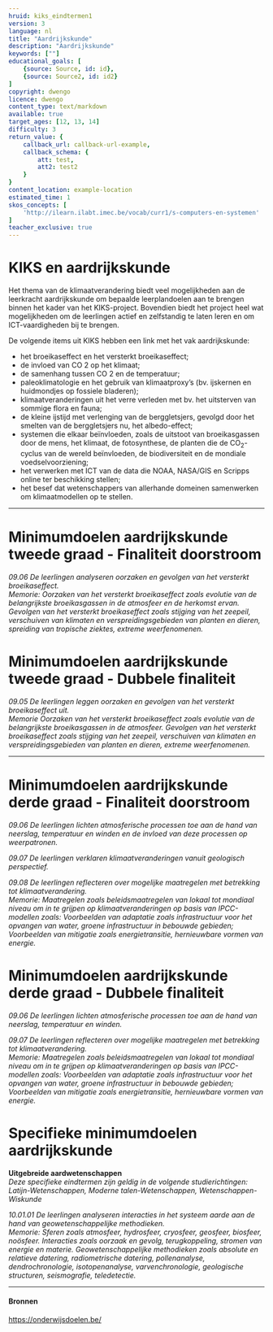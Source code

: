 ```yaml
---
hruid: kiks_eindtermen1
version: 3
language: nl
title: "Aardrijkskunde"
description: "Aardrijkskunde"
keywords: [""]
educational_goals: [
    {source: Source, id: id}, 
    {source: Source2, id: id2}
]
copyright: dwengo
licence: dwengo
content_type: text/markdown
available: true
target_ages: [12, 13, 14]
difficulty: 3
return_value: {
    callback_url: callback-url-example,
    callback_schema: {
        att: test,
        att2: test2
    }
}
content_location: example-location
estimated_time: 1
skos_concepts: [
    'http://ilearn.ilabt.imec.be/vocab/curr1/s-computers-en-systemen'
]
teacher_exclusive: true
---
```


# KIKS en aardrijkskunde

Het thema van de klimaatverandering biedt veel mogelijkheden aan de leerkracht aardrijkskunde om bepaalde leerplandoelen aan te brengen binnen het kader van het KIKS-project. 
Bovendien biedt het project heel wat mogelijkheden om de leerlingen actief en zelfstandig te laten leren en om ICT-vaardigheden bij te brengen.

De volgende items uit KIKS hebben een link met het vak aardrijkskunde:<br>
- het broeikaseffect en het versterkt broeikaseffect;
- de invloed van CO 2 op het klimaat;
- de samenhang tussen CO 2 en de temperatuur;
- paleoklimatologie en het gebruik van klimaatproxy’s (bv. ijskernen en huidmondjes op fossiele bladeren);
- klimaatveranderingen uit het verre verleden met bv. het uitsterven van sommige flora en fauna;
- de kleine ijstijd met verlenging van de berggletsjers, gevolgd door het smelten van de berggletsjers nu, het albedo-effect;
- systemen die elkaar beïnvloeden, zoals de uitstoot van broeikasgassen door de mens, het klimaat, de fotosynthese, de planten die de CO<sub>2</sub>-cyclus van de wereld beïnvloeden, de biodiversiteit en de mondiale voedselvoorziening;
- het verwerken met ICT van de data die NOAA, NASA/GIS en Scripps online ter beschikking stellen;
- het besef dat wetenschappers van allerhande domeinen samenwerken om klimaatmodellen op te stellen.

-----

# Minimumdoelen aardrijkskunde tweede graad - Finaliteit doorstroom

*09.06 De leerlingen analyseren oorzaken en gevolgen van het versterkt broeikaseffect.* <br>
*Memorie: Oorzaken van het versterkt broeikaseffect zoals evolutie van de belangrijkste broeikasgassen in de atmosfeer en de herkomst ervan. Gevolgen van het versterkt broeikaseffect zoals stijging van het zeepeil, verschuiven van klimaten en verspreidingsgebieden van planten en dieren, spreiding van tropische ziektes, extreme weerfenomenen.*

# Minimumdoelen aardrijkskunde tweede graad - Dubbele finaliteit

*09.05 De leerlingen leggen oorzaken en gevolgen van het versterkt broeikaseffect uit.* <br>
*Memorie Oorzaken van het versterkt broeikaseffect zoals evolutie van de belangrijkste broeikasgassen in de atmosfeer. Gevolgen van het versterkt broeikaseffect zoals stijging van het zeepeil, verschuiven van klimaten en verspreidingsgebieden van planten en dieren, extreme weerfenomenen.*

-----

# Minimumdoelen aardrijkskunde derde graad - Finaliteit doorstroom

*09.06 De leerlingen lichten atmosferische processen toe aan de hand van neerslag, temperatuur en winden en de invloed van deze processen op weerpatronen.*

*09.07 De leerlingen verklaren klimaatveranderingen vanuit geologisch perspectief.*

*09.08 De leerlingen reflecteren over mogelijke maatregelen met betrekking tot klimaatverandering.* <br>
*Memorie: Maatregelen zoals beleidsmaatregelen van lokaal tot mondiaal niveau om in te grijpen op klimaatveranderingen op basis van IPCC-modellen zoals: Voorbeelden van adaptatie zoals infrastructuur voor het opvangen van water, groene infrastructuur in bebouwde gebieden; Voorbeelden van mitigatie zoals energietransitie, hernieuwbare vormen van energie.*


# Minimumdoelen aardrijkskunde derde graad - Dubbele finaliteit

*09.06 De leerlingen lichten atmosferische processen toe aan de hand van neerslag, temperatuur en winden.*

*09.07 De leerlingen reflecteren over mogelijke maatregelen met betrekking tot klimaatverandering.* <br>
*Memorie: Maatregelen zoals beleidsmaatregelen van lokaal tot mondiaal niveau om in te grijpen op klimaatveranderingen op basis van IPCC-modellen zoals: Voorbeelden van adaptatie zoals infrastructuur voor het opvangen van water, groene infrastructuur in bebouwde gebieden; Voorbeelden van mitigatie zoals energietransitie, hernieuwbare vormen van energie.*


# Specifieke minimumdoelen aardrijkskunde 

**Uitgebreide aardwetenschappen** <br>
*Deze specifieke eindtermen zijn geldig in de volgende studierichtingen: Latijn-Wetenschappen, Moderne talen-Wetenschappen, Wetenschappen-Wiskunde*

*10.01.01 De leerlingen analyseren interacties in het systeem aarde aan de hand van geowetenschappelijke methodieken.* <br>
*Memorie: Sferen zoals atmosfeer, hydrosfeer, cryosfeer, geosfeer, biosfeer, noösfeer. Interacties zoals oorzaak en gevolg, terugkoppeling, stromen van energie en materie. Geowetenschappelijke methodieken zoals absolute en relatieve datering, radiometrische datering, pollenanalyse, dendrochronologie, isotopenanalyse, varvenchronologie, geologische structuren, seismografie, teledetectie.*


-----
#### Bronnen

https://onderwijsdoelen.be/ 



